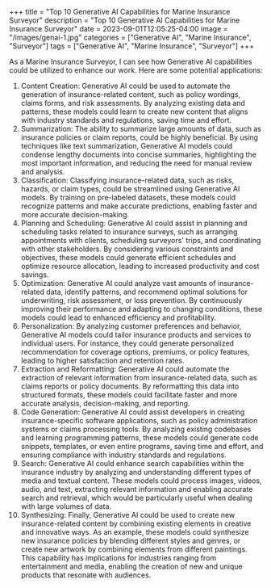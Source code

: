 +++
title = "Top 10 Generative AI Capabilities for Marine Insurance Surveyor"
description = "Top 10 Generative AI Capabilities for Marine Insurance Surveyor"
date = 2023-09-01T12:05:25-04:00
image = "/images/genai-1.jpg"
categories = ["Generative AI", "Marine Insurance", "Surveyor"]
tags = ["Generative AI", "Marine Insurance", "Surveyor"]
+++

As a Marine Insurance Surveyor, I can see how Generative AI capabilities could be utilized to enhance our work. Here are some potential applications:

1. Content Creation: Generative AI could be used to automate the generation of insurance-related content, such as policy wordings, claims forms, and risk assessments. By analyzing existing data and patterns, these models could learn to create new content that aligns with industry standards and regulations, saving time and effort.
2. Summarization: The ability to summarize large amounts of data, such as insurance policies or claim reports, could be highly beneficial. By using techniques like text summarization, Generative AI models could condense lengthy documents into concise summaries, highlighting the most important information, and reducing the need for manual review and analysis.
3. Classification: Classifying insurance-related data, such as risks, hazards, or claim types, could be streamlined using Generative AI models. By training on pre-labeled datasets, these models could recognize patterns and make accurate predictions, enabling faster and more accurate decision-making.
4. Planning and Scheduling: Generative AI could assist in planning and scheduling tasks related to insurance surveys, such as arranging appointments with clients, scheduling surveyors' trips, and coordinating with other stakeholders. By considering various constraints and objectives, these models could generate efficient schedules and optimize resource allocation, leading to increased productivity and cost savings.
5. Optimization: Generative AI could analyze vast amounts of insurance-related data, identify patterns, and recommend optimal solutions for underwriting, risk assessment, or loss prevention. By continuously improving their performance and adapting to changing conditions, these models could lead to enhanced efficiency and profitability.
6. Personalization: By analyzing customer preferences and behavior, Generative AI models could tailor insurance products and services to individual users. For instance, they could generate personalized recommendation for coverage options, premiums, or policy features, leading to higher satisfaction and retention rates.
7. Extraction and Reformatting: Generative AI could automate the extraction of relevant information from insurance-related data, such as claims reports or policy documents. By reformatting this data into structured formats, these models could facilitate faster and more accurate analysis, decision-making, and reporting.
8. Code Generation: Generative AI could assist developers in creating insurance-specific software applications, such as policy administration systems or claims processing tools. By analyzing existing codebases and learning programming patterns, these models could generate code snippets, templates, or even entire programs, saving time and effort, and ensuring compliance with industry standards and regulations.
9. Search: Generative AI could enhance search capabilities within the insurance industry by analyzing and understanding different types of media and textual content. These models could process images, videos, audio, and text, extracting relevant information and enabling accurate search and retrieval, which would be particularly useful when dealing with large volumes of data.
10. Synthesizing: Finally, Generative AI could be used to create new insurance-related content by combining existing elements in creative and innovative ways. As an example, these models could synthesize new insurance policies by blending different styles and genres, or create new artwork by combining elements from different paintings. This capability has implications for industries ranging from entertainment and media, enabling the creation of new and unique products that resonate with audiences.